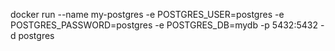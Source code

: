 docker run --name my-postgres -e POSTGRES_USER=postgres -e POSTGRES_PASSWORD=postgres -e POSTGRES_DB=mydb -p 5432:5432 -d postgres
